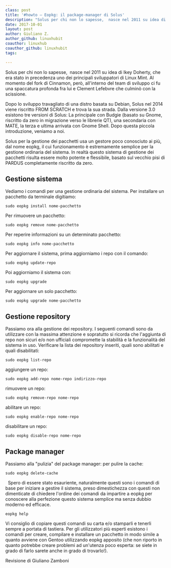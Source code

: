 ```yaml
---
class: post
title: '#howto – Eopkg: il package-manager di Solus'
description: "Solus per chi non lo sapesse,  nasce nel 2011 su idea di Ikey Doherty, che era stato in precedenza uno dei.."
date: 2017-10-01
layout: post
author: Giuliano Z.
author_github: linuxhubit
coauthor: linuxhub
coauthor_github: linuxhubit
tags:

---
```

Solus per chi non lo sapesse,  nasce nel 2011 su idea di Ikey Doherty, che era stato in precedenza uno dei principali sviluppatori di Linux Mint. Al momento del fork di Cinnamon, però, all'interno del team di sviluppo ci fu una spaccatura profonda fra lui e Clement Lefebvre che culminò con la scissione.

Dopo lo sviluppo travagliato di una distro basata su Debian, Solus nel 2014 viene riscritto FROM SCRATCH e trova la sua strada. Dalla versione 3.0 esistono tre versioni di Solus: La principale con Budgie (basato su Gnome, riscritto da zero in migrazione verso le librerie QT), una secondaria con MATE, la terza e ultima arrivata con Gnome Shell. Dopo questa piccola introduzione, veniamo a noi.

Solus per la gestione dei pacchetti usa un gestore poco conosciuto ai più, dal nome eopkg, il cui funzionamento è estremamente semplice per la gestione ordinaria del sistema. In realtà questo sistema di gestione dei pacchetti risulta essere molto potente e flessibile, basato sul vecchio pisi di PARDUS completamente riscritto da zero.

## Gestione sistema

Vediamo i comandi per una gestione ordinaria del sistema. Per installare un pacchetto da terminale digitiamo:

    sudo eopkg install nome-pacchetto

Per rimuovere un pacchetto:

    sudo eopkg remove nome-pacchetto

Per reperire informazioni su un determinato pacchetto:

    sudo eopkg info nome-pacchetto

Per aggiornare il sistema, prima aggiorniamo i repo con il comando:

    sudo eopkg update-repo

Poi aggiorniamo il sistema con:

    sudo eopkg upgrade

Per aggiornare un solo pacchetto:

    sudo eopkg upgrade nome-pacchetto

## Gestione repository

Passiamo ora alla gestione dei repository. I seguenti comandi sono da utilizzare con la massima attenzione e sopratutto si ricorda che l'aggiunta di repo non sicuri e/o non ufficiali compromette la stabilità e la funzionalità del sistema in uso. Verificare la lista dei repository inseriti, quali sono abilitati e quali disabilitati:

    sudo eopkg list-repo

aggiungere un repo:

    sudo eopkg add-repo nome-repo indirizzo-repo

rimuovere un repo:

    sudo eopkg remove-repo nome-repo

abilitare un repo:

    sudo eopkg enable-repo nome-repo

disabilitare un repo:

    sudo eopkg disable-repo nome-repo

## Package manager

Passiamo alla "pulizia" del package manager: per pulire la cache:

    sudo eopkg delete-cache

  Spero di essere stato esauriente, naturalmente questi sono i comandi di base per iniziare a gestire il sistema, preso dimestichezza con questi non dimenticate di chiedere l'ordine dei comandi da impartire a eopkg per conoscere alla perfezione questo sistema semplice ma senza dubbio moderno ed efficace.

    eopkg help

Vi consiglio di copiare questi comandi su carta e/o stamparli e tenerli sempre a portata di tastiera. Per gli utilizzatori più esperti esistono i comandi per creare, compilare e installare un pacchetto in modo simile a quanto avviene con Gentoo utilizzando eopkg apposito (che non riporto in quanto potrebbe creare problemi ad un'utenza poco esperta: se siete in grado di farlo sarete anche in grado di trovarlo!).  

Revisione di Giuliano Zamboni